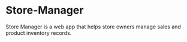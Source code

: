 # Store-Manager
Store Manager is a web app that helps store owners manage sales and product inventory records.

